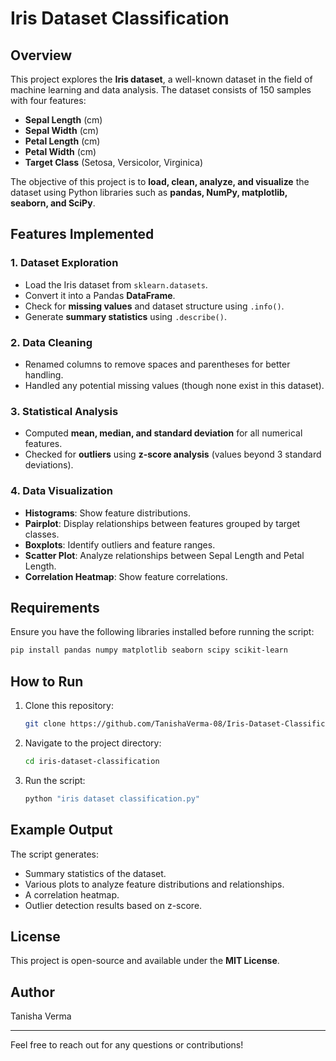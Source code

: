 # Iris Dataset Classification

## Overview
This project explores the **Iris dataset**, a well-known dataset in the field of machine learning and data analysis. The dataset consists of 150 samples with four features:
- **Sepal Length** (cm)
- **Sepal Width** (cm)
- **Petal Length** (cm)
- **Petal Width** (cm)
- **Target Class** (Setosa, Versicolor, Virginica)

The objective of this project is to **load, clean, analyze, and visualize** the dataset using Python libraries such as **pandas, NumPy, matplotlib, seaborn, and SciPy**.

## Features Implemented
### 1. **Dataset Exploration**
- Load the Iris dataset from `sklearn.datasets`.
- Convert it into a Pandas **DataFrame**.
- Check for **missing values** and dataset structure using `.info()`.
- Generate **summary statistics** using `.describe()`.

### 2. **Data Cleaning**
- Renamed columns to remove spaces and parentheses for better handling.
- Handled any potential missing values (though none exist in this dataset).

### 3. **Statistical Analysis**
- Computed **mean, median, and standard deviation** for all numerical features.
- Checked for **outliers** using **z-score analysis** (values beyond 3 standard deviations).

### 4. **Data Visualization**
- **Histograms**: Show feature distributions.
- **Pairplot**: Display relationships between features grouped by target classes.
- **Boxplots**: Identify outliers and feature ranges.
- **Scatter Plot**: Analyze relationships between Sepal Length and Petal Length.
- **Correlation Heatmap**: Show feature correlations.

## Requirements
Ensure you have the following libraries installed before running the script:
```bash
pip install pandas numpy matplotlib seaborn scipy scikit-learn
```

## How to Run
1. Clone this repository:
   ```bash
   git clone https://github.com/TanishaVerma-08/Iris-Dataset-Classification/tree/main
   ```
2. Navigate to the project directory:
   ```bash
   cd iris-dataset-classification
   ```
3. Run the script:
   ```bash
   python "iris dataset classification.py"
   ```

## Example Output
The script generates:
- Summary statistics of the dataset.
- Various plots to analyze feature distributions and relationships.
- A correlation heatmap.
- Outlier detection results based on z-score.

## License
This project is open-source and available under the **MIT License**.

## Author
Tanisha Verma

---
Feel free to reach out for any questions or contributions!

